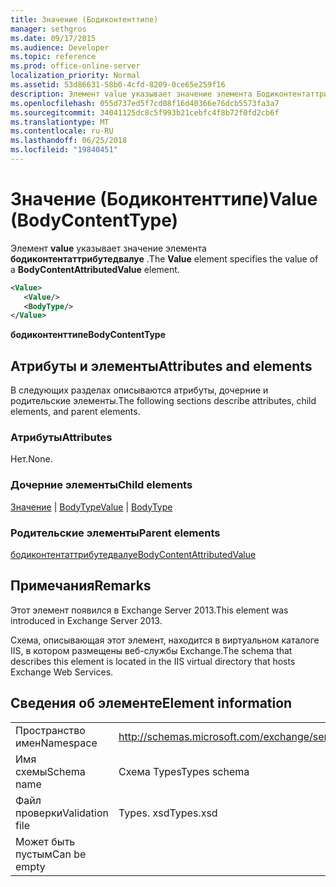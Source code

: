 ```yaml
---
title: Значение (Бодиконтенттипе)
manager: sethgros
ms.date: 09/17/2015
ms.audience: Developer
ms.topic: reference
ms.prod: office-online-server
localization_priority: Normal
ms.assetid: 53d86631-58b0-4cfd-8209-0ce65e259f16
description: Элемент value указывает значение элемента Бодиконтентаттрибутедвалуе.
ms.openlocfilehash: 055d737ed5f7cd08f16d40366e76dcb5573fa3a7
ms.sourcegitcommit: 34041125dc8c5f993b21cebfc4f8b72f0fd2cb6f
ms.translationtype: MT
ms.contentlocale: ru-RU
ms.lasthandoff: 06/25/2018
ms.locfileid: "19840451"
---
```

# <a name="value-bodycontenttype"></a><span data-ttu-id="535c7-103">Значение (Бодиконтенттипе)</span><span class="sxs-lookup"><span data-stu-id="535c7-103">Value (BodyContentType)</span></span>

<span data-ttu-id="535c7-104">Элемент **value** указывает значение элемента **бодиконтентаттрибутедвалуе** .</span><span class="sxs-lookup"><span data-stu-id="535c7-104">The **Value** element specifies the value of a **BodyContentAttributedValue** element.</span></span> 
  
```XML
<Value>
   <Value/>
   <BodyType/>
</Value>
```

<span data-ttu-id="535c7-105">**бодиконтенттипе**</span><span class="sxs-lookup"><span data-stu-id="535c7-105">**BodyContentType**</span></span>

## <a name="attributes-and-elements"></a><span data-ttu-id="535c7-106">Атрибуты и элементы</span><span class="sxs-lookup"><span data-stu-id="535c7-106">Attributes and elements</span></span>

<span data-ttu-id="535c7-107">В следующих разделах описываются атрибуты, дочерние и родительские элементы.</span><span class="sxs-lookup"><span data-stu-id="535c7-107">The following sections describe attributes, child elements, and parent elements.</span></span>
  
### <a name="attributes"></a><span data-ttu-id="535c7-108">Атрибуты</span><span class="sxs-lookup"><span data-stu-id="535c7-108">Attributes</span></span>

<span data-ttu-id="535c7-109">Нет.</span><span class="sxs-lookup"><span data-stu-id="535c7-109">None.</span></span>
  
### <a name="child-elements"></a><span data-ttu-id="535c7-110">Дочерние элементы</span><span class="sxs-lookup"><span data-stu-id="535c7-110">Child elements</span></span>

<span data-ttu-id="535c7-111">[Значение](value.md) | [BodyType](bodytype.md)</span><span class="sxs-lookup"><span data-stu-id="535c7-111">[Value](value.md) | [BodyType](bodytype.md)</span></span>
  
### <a name="parent-elements"></a><span data-ttu-id="535c7-112">Родительские элементы</span><span class="sxs-lookup"><span data-stu-id="535c7-112">Parent elements</span></span>

[<span data-ttu-id="535c7-113">бодиконтентаттрибутедвалуе</span><span class="sxs-lookup"><span data-stu-id="535c7-113">BodyContentAttributedValue</span></span>](bodycontentattributedvalue.md)
  
## <a name="remarks"></a><span data-ttu-id="535c7-114">Примечания</span><span class="sxs-lookup"><span data-stu-id="535c7-114">Remarks</span></span>

<span data-ttu-id="535c7-115">Этот элемент появился в Exchange Server 2013.</span><span class="sxs-lookup"><span data-stu-id="535c7-115">This element was introduced in Exchange Server 2013.</span></span>
  
<span data-ttu-id="535c7-116">Схема, описывающая этот элемент, находится в виртуальном каталоге IIS, в котором размещены веб-службы Exchange.</span><span class="sxs-lookup"><span data-stu-id="535c7-116">The schema that describes this element is located in the IIS virtual directory that hosts Exchange Web Services.</span></span>
  
## <a name="element-information"></a><span data-ttu-id="535c7-117">Сведения об элементе</span><span class="sxs-lookup"><span data-stu-id="535c7-117">Element information</span></span>

|||
|:-----|:-----|
|<span data-ttu-id="535c7-118">Пространство имен</span><span class="sxs-lookup"><span data-stu-id="535c7-118">Namespace</span></span>  <br/> |http://schemas.microsoft.com/exchange/services/2006/types  <br/> |
|<span data-ttu-id="535c7-119">Имя схемы</span><span class="sxs-lookup"><span data-stu-id="535c7-119">Schema name</span></span>  <br/> |<span data-ttu-id="535c7-120">Схема Types</span><span class="sxs-lookup"><span data-stu-id="535c7-120">Types schema</span></span>  <br/> |
|<span data-ttu-id="535c7-121">Файл проверки</span><span class="sxs-lookup"><span data-stu-id="535c7-121">Validation file</span></span>  <br/> |<span data-ttu-id="535c7-122">Types. xsd</span><span class="sxs-lookup"><span data-stu-id="535c7-122">Types.xsd</span></span>  <br/> |
|<span data-ttu-id="535c7-123">Может быть пустым</span><span class="sxs-lookup"><span data-stu-id="535c7-123">Can be empty</span></span>  <br/> ||
   

